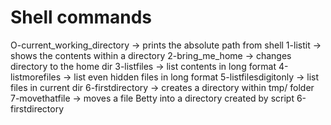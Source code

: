 # Shell commands
O-current_working_directory -> prints the absolute path from shell
1-listit -> shows the contents within a directory
2-bring_me_home -> changes directory to the home dir
3-listfiles -> list contents in long format
4-listmorefiles -> list even hidden files in long format
5-listfilesdigitonly -> list files in current dir 
6-firstdirectory -> creates a directory within tmp/ folder
7-movethatfile -> moves a file Betty into a directory created by script 6-firstdirectory
